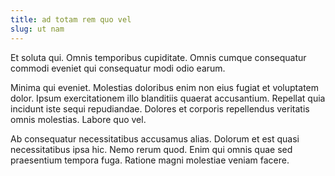 ```yaml
---
title: ad totam rem quo vel
slug: ut nam
---
```


Et soluta qui. Omnis temporibus cupiditate. Omnis cumque consequatur commodi eveniet qui consequatur modi odio earum.

Minima qui eveniet. Molestias doloribus enim non eius fugiat et voluptatem dolor. Ipsum exercitationem illo blanditiis quaerat accusantium. Repellat quia incidunt iste sequi repudiandae. Dolores et corporis repellendus veritatis omnis molestias. Labore quo vel.

Ab consequatur necessitatibus accusamus alias. Dolorum et est quasi necessitatibus ipsa hic. Nemo rerum quod. Enim qui omnis quae sed praesentium tempora fuga. Ratione magni molestiae veniam facere.
